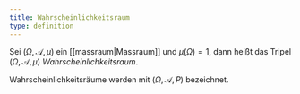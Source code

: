 ```yaml
---
title: Wahrscheinlichkeitsraum
type: definition
---
```


Sei $(\Omega, \mathcal{A}, \mu)$ ein [[massraum|Massraum]] und $\mu(\Omega) = 1$, dann heißt das Tripel $(\Omega, \mathcal{A}, \mu)$ *Wahrscheinlichkeitsraum*.

Wahrscheinlichkeitsräume werden mit $(\Omega, \mathcal{A}, P)$ bezeichnet.